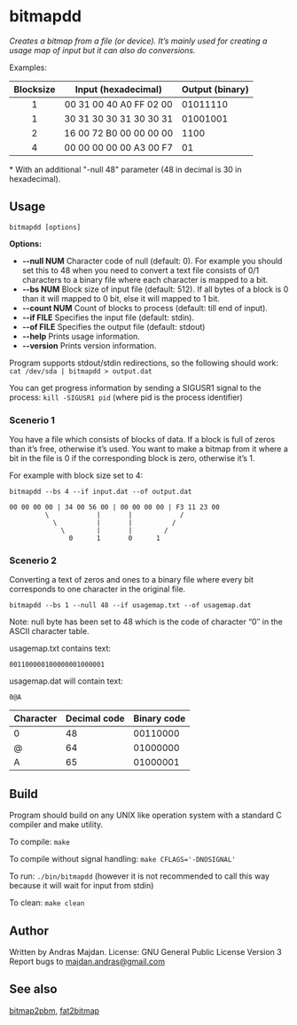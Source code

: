 # bitmapdd

*Creates a bitmap from a file (or device). It’s mainly used for creating a usage map of input but it can also do conversions.*

Examples:

| Blocksize | Input (hexadecimal)     | Output (binary) |
|:---------:|:-----------------------:|:----------------|
| 1         | 00 31 00 40 A0 FF 02 00 | 01011110        |
| 1         | 30 31 30 30 31 30 30 31 | 01001001        |
| 2         | 16 00 72 B0 00 00 00 00 | 1100            |
| 4         | 00 00 00 00 00 A3 00 F7 | 01              |

\* With an additional "-null 48" parameter (48 in decimal is 30 in hexadecimal).

## Usage

```bitmapdd [options]```

**Options:**

* **--null NUM**
Character code of null (default: 0).
For example you should set this to 48 when you need to convert a text file consists of 0/1 characters to a binary file where each character is mapped to a bit.
* **--bs NUM**
Block size of input file (default: 512).
If all bytes of a block is 0 than it will mapped to 0 bit, else it will mapped to 1 bit.
* **--count NUM**
Count of blocks to process (default: till end of input).
* **--if FILE**
Specifies the input file (default: stdin).
* **--of FILE**
Specifies the output file (default: stdout)
* **--help**
Prints usage information.
* **--version**
Prints version information.

Program supports stdout/stdin redirections, so the following should work:
``` cat /dev/sda | bitmapdd > output.dat```

You can get progress information by sending a SIGUSR1 signal to the process:
``` kill -SIGUSR1 pid ``` (where pid is the process identifier)

### Scenerio 1

You have a file which consists of blocks of data. If a block is full of zeros than it’s free, otherwise it’s used. You want to make a bitmap from it where a bit in the file is 0 if the corresponding block is zero, otherwise it’s 1.

For example with block size set to 4:

```bitmapdd --bs 4 --if input.dat --of output.dat```

```
00 00 00 00 | 34 00 56 00 | 00 00 00 00 | F3 11 23 00
         \            |       |            /
           \          |       |          /
             \        |       |        /
               0      1       0      1

```

### Scenerio 2

Converting a text of zeros and ones to a binary file where every bit corresponds to one character in the original file.

```bitmapdd --bs 1 --null 48 --if usagemap.txt --of usagemap.dat```

Note: null byte has been set to 48 which is the code of character “0″ in the ASCII character table. 

usagemap.txt contains text:
```
001100000100000001000001
```

usagemap.dat will contain text:
```
0@A
```

| Character | Decimal code | Binary code |
| - | - | - |
| 0 | 48 | 00110000 |
| @ | 64 | 01000000 |
| A | 65 | 01000001 |

## Build
Program should build on any UNIX like operation system with a standard C compiler and make utility.

To compile:
```make```

To compile without signal handling:
```make CFLAGS='-DNOSIGNAL'```

To run:
```./bin/bitmapdd```
(however it is not recommended to call this way because it will wait for input from stdin)

To clean:
```make clean```

## Author
Written by Andras Majdan.
License: GNU General Public License Version 3
Report bugs to <majdan.andras@gmail.com>

## See also
[bitmap2pbm](https://github.com/andmaj/bitmap2pbm/blob/master/README.md),  [fat2bitmap](https://github.com/andmaj/fat2bitmap/blob/master/README.md)
